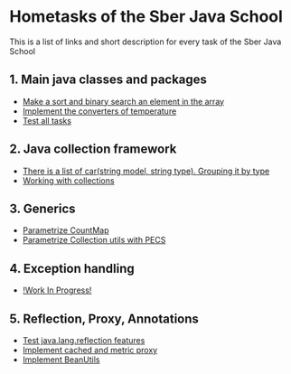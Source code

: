 # Hometasks of the Sber Java School

This is a list of links and short description for every task of the Sber Java School

## 1. Main java classes and packages ##

* [Make a sort and binary search an element in the array](https://github.com/Andrey-IZ/JavaTrainingSber/blob/main/hometask1_oop/src/main/java/com/sber/javaschool/hometask1/array_utilities/ArrayManager.java)
* [Implement the converters of temperature](https://github.com/Andrey-IZ/JavaTrainingSber/blob/main/hometask1_oop/src/main/java/com/sber/javaschool/hometask1/converters/Temperatures.java)
* [Test all tasks](https://github.com/Andrey-IZ/JavaTrainingSber/blob/main/hometask1_oop/src/main/java/com/sber/javaschool/hometask1/MainApp.java)

## 2. Java collection framework ##

* [There is a list of car(string model, string type). Grouping it by type](https://github.com/Andrey-IZ/JavaTrainingSber/tree/main/hometask2_collections/src/main/java/com/sber/javaschool/hometask2/cars_grouping/App.java)
* [Working with collections](https://github.com/Andrey-IZ/JavaTrainingSber/blob/main/hometask2_collections/src/main/java/com/sber/javaschool/hometask2/MainApp.java)

## 3. Generics ##

* [Parametrize CountMap](https://github.com/Andrey-IZ/JavaTrainingSber/blob/main/hometask3_generics/src/main/java/com/sber/javaschool/hometask3/countmap/CountMapImpl.java)
* [Parametrize Collection utils with PECS](https://github.com/Andrey-IZ/JavaTrainingSber/blob/main/hometask3_generics/src/main/java/com/sber/javaschool/hometask3/pecs/CollectionUtils.java)

## 4. Exception handling ##

* [!Work In Progress!]()

## 5. Reflection, Proxy, Annotations ##

* [Test java.lang.reflection features](https://github.com/Andrey-IZ/JavaTrainingSber/blob/main/hometask5_reflection_annotations/src/main/java/com/sber/javaschool/hometask5/MainApp.java)
* [Implement cached and metric proxy](https://github.com/Andrey-IZ/JavaTrainingSber/tree/main/hometask5_reflection_annotations/src/main/java/com/sber/javaschool/hometask5/calculator)
* [Implement BeanUtils](https://github.com/Andrey-IZ/JavaTrainingSber/blob/main/hometask5_reflection_annotations/src/main/java/com/sber/javaschool/hometask5/BeanUtils.java)
